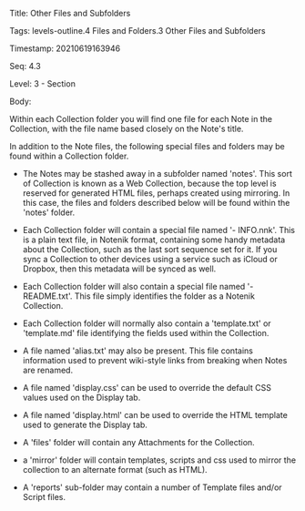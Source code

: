 Title:  Other Files and Subfolders

Tags:   levels-outline.4 Files and Folders.3 Other Files and Subfolders

Timestamp: 20210619163946

Seq:    4.3

Level:  3 - Section

Body: 

Within each Collection folder you will find one file for each Note in the Collection, with the file name based closely on the Note's title. 

In addition to the Note files, the following special files and folders may be found within a Collection folder. 

* The Notes may be stashed away in a subfolder named 'notes'. This sort of Collection is known as a Web Collection, because the top level is reserved for generated HTML files, perhaps created using mirroring. In this case, the files and folders described below will be found within the 'notes' folder. 

* Each Collection folder will contain a special file named '- INFO.nnk'. This is a plain text file, in Notenik format, containing some handy metadata about the Collection, such as the last sort sequence set for it. If you sync a Collection to other devices using a service such as iCloud or Dropbox, then this metadata will be synced as well. 

* Each Collection folder will also contain a special file named '- README.txt'. This file simply identifies the folder as a Notenik Collection. 

* Each Collection folder will normally also contain a 'template.txt' or 'template.md' file identifying the fields used within the Collection. 

* A file named 'alias.txt' may also be present. This file contains information used to prevent wiki-style links from breaking when Notes are renamed. 

* A file named 'display.css' can be used to override the default CSS values used on the Display tab. 

* A file named 'display.html' can be used to override the HTML template used to generate the Display tab. 

* A 'files' folder will contain any Attachments for the Collection. 

* a 'mirror' folder will contain templates, scripts and css used to mirror the collection to an alternate format (such as HTML). 

* A 'reports' sub-folder may contain a number of Template files and/or Script files.

